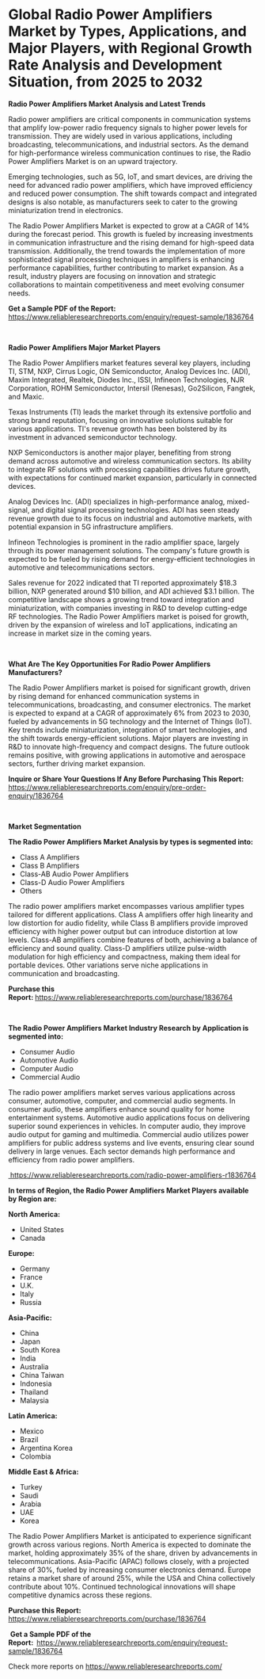 <p><h1>Global Radio Power Amplifiers Market by Types, Applications, and Major Players, with Regional Growth Rate Analysis and Development Situation, from 2025 to 2032</h1></p><p><strong>Radio Power Amplifiers Market Analysis and Latest Trends</strong></p>
<p><p>Radio power amplifiers are critical components in communication systems that amplify low-power radio frequency signals to higher power levels for transmission. They are widely used in various applications, including broadcasting, telecommunications, and industrial sectors. As the demand for high-performance wireless communication continues to rise, the Radio Power Amplifiers Market is on an upward trajectory. </p><p>Emerging technologies, such as 5G, IoT, and smart devices, are driving the need for advanced radio power amplifiers, which have improved efficiency and reduced power consumption. The shift towards compact and integrated designs is also notable, as manufacturers seek to cater to the growing miniaturization trend in electronics. </p><p>The Radio Power Amplifiers Market is expected to grow at a CAGR of 14% during the forecast period. This growth is fueled by increasing investments in communication infrastructure and the rising demand for high-speed data transmission. Additionally, the trend towards the implementation of more sophisticated signal processing techniques in amplifiers is enhancing performance capabilities, further contributing to market expansion. As a result, industry players are focusing on innovation and strategic collaborations to maintain competitiveness and meet evolving consumer needs.</p></p>
<p><strong>Get a Sample PDF of the Report:&nbsp;</strong> <a href="https://www.reliableresearchreports.com/enquiry/request-sample/1836764?utm_campaign=3210&utm_medium=2&utm_source=Github&utm_content=ia&utm_term=26032025&utm_id=radio-power-amplifiers">https://www.reliableresearchreports.com/enquiry/request-sample/1836764</a></p>
<p>&nbsp;</p>
<p><strong>Radio Power Amplifiers Major Market Players</strong></p>
<p><p>The Radio Power Amplifiers market features several key players, including TI, STM, NXP, Cirrus Logic, ON Semiconductor, Analog Devices Inc. (ADI), Maxim Integrated, Realtek, Diodes Inc., ISSI, Infineon Technologies, NJR Corporation, ROHM Semiconductor, Intersil (Renesas), Go2Silicon, Fangtek, and Maxic. </p><p>Texas Instruments (TI) leads the market through its extensive portfolio and strong brand reputation, focusing on innovative solutions suitable for various applications. TI's revenue growth has been bolstered by its investment in advanced semiconductor technology.</p><p>NXP Semiconductors is another major player, benefiting from strong demand across automotive and wireless communication sectors. Its ability to integrate RF solutions with processing capabilities drives future growth, with expectations for continued market expansion, particularly in connected devices.</p><p>Analog Devices Inc. (ADI) specializes in high-performance analog, mixed-signal, and digital signal processing technologies. ADI has seen steady revenue growth due to its focus on industrial and automotive markets, with potential expansion in 5G infrastructure amplifiers.</p><p>Infineon Technologies is prominent in the radio amplifier space, largely through its power management solutions. The company's future growth is expected to be fueled by rising demand for energy-efficient technologies in automotive and telecommunications sectors.</p><p>Sales revenue for 2022 indicated that TI reported approximately $18.3 billion, NXP generated around $10 billion, and ADI achieved $3.1 billion. The competitive landscape shows a growing trend toward integration and miniaturization, with companies investing in R&D to develop cutting-edge RF technologies. The Radio Power Amplifiers market is poised for growth, driven by the expansion of wireless and IoT applications, indicating an increase in market size in the coming years.</p></p>
<p>&nbsp;</p>
<p><strong>What Are The Key Opportunities For Radio Power Amplifiers Manufacturers?</strong></p>
<p><p>The Radio Power Amplifiers market is poised for significant growth, driven by rising demand for enhanced communication systems in telecommunications, broadcasting, and consumer electronics. The market is expected to expand at a CAGR of approximately 6% from 2023 to 2030, fueled by advancements in 5G technology and the Internet of Things (IoT). Key trends include miniaturization, integration of smart technologies, and the shift towards energy-efficient solutions. Major players are investing in R&D to innovate high-frequency and compact designs. The future outlook remains positive, with growing applications in automotive and aerospace sectors, further driving market expansion.</p></p>
<p><strong>Inquire or Share Your Questions If Any Before Purchasing This Report:</strong> <a href="https://www.reliableresearchreports.com/enquiry/pre-order-enquiry/1836764?utm_campaign=3210&utm_medium=2&utm_source=Github&utm_content=ia&utm_term=26032025&utm_id=radio-power-amplifiers">https://www.reliableresearchreports.com/enquiry/pre-order-enquiry/1836764</a></p>
<p>&nbsp;</p>
<p><strong>Market Segmentation</strong></p>
<p><strong>The Radio Power Amplifiers Market Analysis by types is segmented into:</strong></p>
<p><ul><li>Class A Amplifiers</li><li>Class B Amplifiers</li><li>Class-AB Audio Power Amplifiers</li><li>Class-D Audio Power Amplifiers</li><li>Others</li></ul></p>
<p><p>The radio power amplifiers market encompasses various amplifier types tailored for different applications. Class A amplifiers offer high linearity and low distortion for audio fidelity, while Class B amplifiers provide improved efficiency with higher power output but can introduce distortion at low levels. Class-AB amplifiers combine features of both, achieving a balance of efficiency and sound quality. Class-D amplifiers utilize pulse-width modulation for high efficiency and compactness, making them ideal for portable devices. Other variations serve niche applications in communication and broadcasting.</p></p>
<p><strong>Purchase this Report:&nbsp;</strong><a href="https://www.reliableresearchreports.com/purchase/1836764?utm_campaign=3210&utm_medium=2&utm_source=Github&utm_content=ia&utm_term=26032025&utm_id=radio-power-amplifiers">https://www.reliableresearchreports.com/purchase/1836764</a></p>
<p>&nbsp;</p>
<p><strong>The Radio Power Amplifiers Market Industry Research by Application is segmented into:</strong></p>
<p><ul><li>Consumer Audio</li><li>Automotive Audio</li><li>Computer Audio</li><li>Commercial Audio</li></ul></p>
<p><p>The radio power amplifiers market serves various applications across consumer, automotive, computer, and commercial audio segments. In consumer audio, these amplifiers enhance sound quality for home entertainment systems. Automotive audio applications focus on delivering superior sound experiences in vehicles. In computer audio, they improve audio output for gaming and multimedia. Commercial audio utilizes power amplifiers for public address systems and live events, ensuring clear sound delivery in large venues. Each sector demands high performance and efficiency from radio power amplifiers.</p></p>
<p><a href="https://www.reliableresearchreports.com/radio-power-amplifiers-r1836764?utm_campaign=3210&utm_medium=2&utm_source=Github&utm_content=ia&utm_term=26032025&utm_id=radio-power-amplifiers">&nbsp;https://www.reliableresearchreports.com/radio-power-amplifiers-r1836764</a></p>
<p><strong>In terms of Region, the Radio Power Amplifiers Market Players available by Region are:</strong></p>
<p>
    <p> <strong> North America: </strong>
        <ul>
            <li>United States</li>
            <li>Canada</li>
        </ul>
        </p> 
    <p> <strong> Europe: </strong>
        <ul>
            <li>Germany</li>
            <li>France</li>
            <li>U.K.</li>
            <li>Italy</li>
            <li>Russia</li>
        </ul>
        </p> 
    <p> <strong> Asia-Pacific: </strong>
        <ul>
            <li>China</li>
            <li>Japan</li>
            <li>South Korea</li>
            <li>India</li>
            <li>Australia</li>
            <li>China Taiwan</li>
            <li>Indonesia</li>
            <li>Thailand</li>
            <li>Malaysia</li>
        </ul>
        </p> 
    <p> <strong> Latin America: </strong>
        <ul>
            <li>Mexico</li>
            <li>Brazil</li>
            <li>Argentina Korea</li>
            <li>Colombia</li>
        </ul>
        </p> 
    <p> <strong> Middle East & Africa: </strong>
        <ul>
            <li>Turkey</li>
            <li>Saudi</li>
            <li>Arabia</li>
            <li>UAE</li>
            <li>Korea</li>
        </ul>
    </p>
    </p>
<p><p>The Radio Power Amplifiers Market is anticipated to experience significant growth across various regions. North America is expected to dominate the market, holding approximately 35% of the share, driven by advancements in telecommunications. Asia-Pacific (APAC) follows closely, with a projected share of 30%, fueled by increasing consumer electronics demand. Europe retains a market share of around 25%, while the USA and China collectively contribute about 10%. Continued technological innovations will shape competitive dynamics across these regions.</p></p>
<p><strong>Purchase this Report: </strong><a href="https://www.reliableresearchreports.com/purchase/1836764?utm_campaign=3210&utm_medium=2&utm_source=Github&utm_content=ia&utm_term=26032025&utm_id=radio-power-amplifiers">https://www.reliableresearchreports.com/purchase/1836764</a></p>
<p>&nbsp;<strong>Get a Sample PDF of the Report:&nbsp;&nbsp;</strong><a href="https://www.reliableresearchreports.com/enquiry/request-sample/1836764?utm_campaign=3210&utm_medium=2&utm_source=Github&utm_content=ia&utm_term=26032025&utm_id=radio-power-amplifiers">https://www.reliableresearchreports.com/enquiry/request-sample/1836764</a></p>
<p><strong></strong></p>
<p>Check more reports on <a href="https://www.reliableresearchreports.com/?utm_campaign=3210&utm_medium=2&utm_source=Github&utm_content=ia&utm_term=26032025&utm_id=radio-power-amplifiers">https://www.reliableresearchreports.com/</a></p>